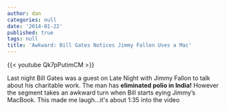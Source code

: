 ```yaml
---
author: dan
categories: null
date: '2014-01-22'
published: true
tags: null
title: 'Awkward: Bill Gates Notices Jimmy Fallon Uses a Mac'
---
```


{{< youtube Qk7pPutimCM >}}

Last night Bill Gates was a guest on Late Night with Jimmy Fallon to talk about his charitable work. The man has **eliminated polio in India!**  However the segment takes an awkward turn when Bill starts eying Jimmy’s MacBook. This made me laugh...it's about 1:35 into the video

<!--more-->
